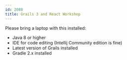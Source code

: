 ```yaml
---
id: 2088
title: Grails 3 and React Workshop
---
```

Please bring a laptop with this installed:
* Java 8 or higher
* IDE for code editing (Intellij Community edition is fine)
* Latest version of Grails installed
* Gradle 2.x installed